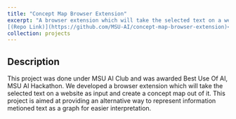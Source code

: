 ```yaml
---
title: "Concept Map Browser Extension"
excerpt: "A browser extension which will take the selected text on a website as input and create a concept map out of it.
[(Repo Link)](https://github.com/MSU-AI/concept-map-browser-extension)<br>"
collection: projects
---
```


## Description
This project was done under MSU AI Club and was awarded Best Use Of AI, MSU AI Hackathon. 
We developed a browser extension which will take the selected text on a website as input and create a concept map out of it. This project is aimed at providing an alternative way to represent information metioned text as a graph for easier interpretation.